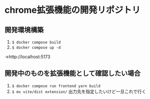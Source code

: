 # chrome拡張機能の開発リポジトリ

## 開発環境構築
1. `$ docker compose build`
2. `$ docker compose up -d`

→http://localhost:5173

## 開発中のものを拡張機能として確認したい場合
1. `$ docker compose run frontend yarn build`
2. `$ mv vite/dist extension/`
出力先を指定したいけど一旦これで行く
